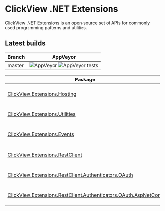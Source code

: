 # ClickView .NET Extensions

ClickView .NET Extensions is an open-source set of APIs for commonly used programming patterns and utilities.

## Latest builds

|Branch|AppVeyor|
|------|:--------:|
|master|![AppVeyor](https://img.shields.io/appveyor/ci/clickviewapp/Extensions.svg) ![AppVeyor tests](https://img.shields.io/appveyor/tests/clickviewapp/Extensions.svg)|

|Package|NuGet|
|-------|:-----:|
| [ClickView.Extensions.Hosting](src/Hosting) | [![NuGet Status](https://img.shields.io/nuget/v/ClickView.Extensions.Hosting.svg)](https://www.nuget.org/packages/ClickView.Extensions.Hosting) |
| [ClickView.Extensions.Utilities](src/Utilities) | [![NuGet Status](https://img.shields.io/nuget/v/ClickView.Extensions.Utilities.svg)](https://www.nuget.org/packages/ClickView.Extensions.Utilities) |
| [ClickView.Extensions.Events](src/Events) | [![NuGet Status](https://img.shields.io/nuget/v/ClickView.Extensions.Events.svg)](https://www.nuget.org/packages/ClickView.Extensions.Events) |
| [ClickView.Extensions.RestClient](src/RestClient) | [![NuGet Status](https://img.shields.io/nuget/v/ClickView.Extensions.RestClient.svg)](https://www.nuget.org/packages/ClickView.Extensions.RestClient) |
| [ClickView.Extensions.RestClient.Authenticators.OAuth](src/RestClient/Authenticators/OAuth) | [![NuGet Status](https://img.shields.io/nuget/v/ClickView.Extensions.RestClient.Authenticators.OAuth.svg)](https://www.nuget.org/packages/ClickView.Extensions.RestClient.Authenticators.OAuth) |
| [ClickView.Extensions.RestClient.Authenticators.OAuth.AspNetCore](src/RestClient/Authenticators/OAuth.AspNetCore) | [![NuGet Status](https://img.shields.io/nuget/v/ClickView.Extensions.RestClient.Authenticators.OAuth.AspNetCore.svg)](https://www.nuget.org/packages/ClickView.Extensions.RestClient.Authenticators.OAuth.AspNetCore) |
